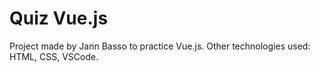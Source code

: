 # Quiz Vue.js

Project made by Jann Basso to practice Vue.js. Other technologies used: HTML, CSS, VSCode.
